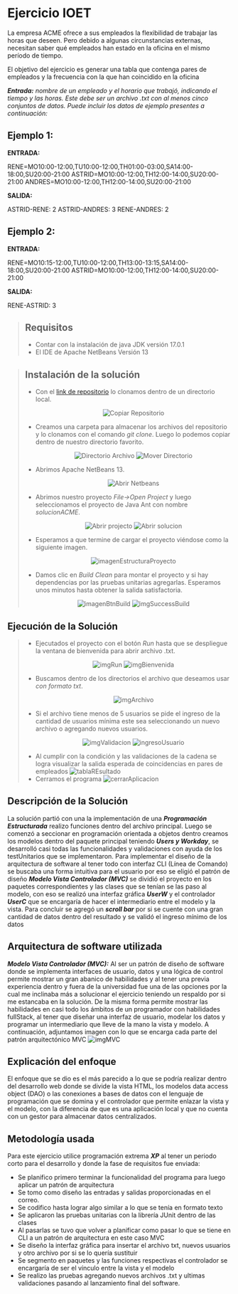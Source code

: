 # Ejercicio IOET
La empresa ACME ofrece a sus empleados la flexibilidad de trabajar las horas que deseen. Pero debido a algunas circunstancias externas, necesitan saber qué empleados han estado en la oficina en el mismo período de tiempo.

El objetivo del ejercicio es generar una tabla que contenga pares de empleados y la frecuencia con la que han coincidido en la oficina

***Entrada:** nombre de un empleado y el horario que trabajó, indicando el tiempo y las horas. Este debe ser un archivo .txt con al menos cinco conjuntos de datos. Puede incluir los datos de ejemplo presentes a continuación:*

## Ejemplo 1:

**ENTRADA:**

RENE=MO10:00-12:00,TU10:00-12:00,TH01:00-03:00,SA14:00-18:00,SU20:00-21:00
ASTRID=MO10:00-12:00,TH12:00-14:00,SU20:00-21:00
ANDRES=MO10:00-12:00,TH12:00-14:00,SU20:00-21:00

**SALIDA:**

ASTRID-RENE: 2
ASTRID-ANDRES: 3
RENE-ANDRES: 2

## Ejemplo 2:

**ENTRADA:**

RENE=MO10:15-12:00,TU10:00-12:00,TH13:00-13:15,SA14:00-18:00,SU20:00-21:00
ASTRID=MO10:00-12:00,TH12:00-14:00,SU20:00-21:00

**SALIDA:**

RENE-ASTRID: 3

>## Requisitos
>* Contar con la instalación de java JDK versión 17.0.1
>* El IDE de Apache NetBeans Versión 13

>## Instalación de la solución
>* Con el [link de repositorio](https://github.com/diego40g/ioet-exercise-ACME) lo clonamos dentro de un directorio local. <br> <p align="center">
![Copiar Repositorio](https://i.ibb.co/t2q8rGB/git-Download.jpg)
>* Creamos una carpeta para almacenar los archivos del repositorio y lo clonamos con el comando *git clone*. Luego lo podemos copiar dentro de nuestro directorio favorito.<br> <p align="center">
![Directorio Archivo](https://i.ibb.co/JzFZFww/gitClone.jpg)
![Mover Directorio](https://i.ibb.co/0KmSGhx/mover-Carpeta.jpg)
>* Abrimos Apache NetBeans 13. <br> <p align="center">
![Abrir Netbeans](https://i.ibb.co/t2FwM48/abrir-Netbeans.jpg)
>* Abrimos nuestro proyecto *File->Open Project* y luego seleccionamos el proyecto de Java Ant con nombre *solucionACME*. <br><p align="center">
![Abrir projecto](https://i.ibb.co/vXf0KB9/open-Project.jpg)
![Abrir solucion](https://i.ibb.co/WsWLwRg/open-Project2.jpg)
>* Esperamos a que termine de cargar el proyecto viéndose como la siguiente imagen. <br><p align="center">
![imagenEstructuraProyecto](https://i.ibb.co/qFJRhv5/view-Open-Project.jpg)
>* Damos clic en *Build Clean* para montar el proyecto y si hay dependencias por las pruebas unitarias agregarlas. Esperamos unos minutos hasta obtener la salida satisfactoria. <br><p align="center">
![imagenBtnBuild](https://i.ibb.co/b5vnMYx/build-Clean-Project.jpg)
![imgSuccessBuild](https://i.ibb.co/YBKsgPr/successful-Build.jpg)
## Ejecución de la Solución
>* Ejecutados el proyecto con el botón *Run* hasta que se despliegue la ventana de bienvenida para abrir archivo .txt. <br> <p align="center">
![imgRun](https://i.ibb.co/vcktp4Q/run-Project.jpg)
![imgBienvenida](https://i.ibb.co/s9NLGJr/insert-Data.jpg)
>* Buscamos dentro de los directorios el archivo que deseamos usar *con formato txt*.<br> <p align="center">
![imgArchivo](https://i.ibb.co/tB08VHJ/subir-Archivo.jpg)
>* Si el archivo tiene menos de 5 usuarios se pide el ingreso de la cantidad de usuarios mínima este sea seleccionando un nuevo archivo o agregando nuevos usuarios. <br> <p align="center">
![imgValidacion](https://i.ibb.co/xFW2vSj/user-Validation.jpg)
![ingresoUsuario](https://i.ibb.co/3TszPp6/add-New-User.jpg)
>* Al cumplir con la condición y las validaciones de la cadena se logra visualizar la salida esperada de coincidencias en pares de empleados
![tablaREsultado](https://i.ibb.co/xDQzFMX/results.jpg)
>* Cerramos el programa
![cerrarAplicacion](https://i.ibb.co/HqS2LXJ/ex.jpg)

## Descripción de la Solución
La solución partió con una la implementación de una ***Programación Estructurada*** realizo funciones dentro del archivo principal. Luego se comenzó a seccionar en programación orientada a objetos dentro creamos los modelos dentro del paquete principal teniendo ***Users y Workday***, se desarrolló casi todas las funcionalidades y validaciones con ayuda de los testUnitarios que se implementaron. Para implementar el diseño de la arquitectura de software al tener todo con interfaz CLI (Línea de Comando) se buscaba una forma intuitiva para el usuario por eso se eligió el patrón de diseño ***Modelo Vista Controlador (MVC)*** se dividió el proyecto en los paquetes correspondientes y las clases que se tenían se las paso al modelo, con eso se realizó una interfaz gráfica ***UserW*** y el controlador ***UserC*** que se encargaría de hacer el intermediario entre el modelo y la vista.
Para concluir se agregó un ***scroll bar*** por si se cuente con una gran cantidad de datos dentro del resultado y se validó el ingreso mínimo de los datos
## Arquitectura de software utilizada
***Modelo Vista Controlador (MVC):***
Al ser un patrón de diseño de software donde se implementa interfaces de usuario, datos y una lógica de control permite mostrar un gran abanico de habilidades y al tener una previa experiencia dentro y fuera de la universidad fue una de las opciones por la cual me inclinaba más a solucionar el ejercicio teniendo un respaldo por si me estancaba en la solución. De la misma forma permite mostrar las habilidades en casi todo los ámbitos de un programador con habilidades fullStack, al tener que diseñar una interfaz de usuario, modelar los datos y programar un intermediario que lleve de la mano la vista y modelo. A continuación, adjuntamos imagen con lo que se encarga cada parte del patrón arquitectónico MVC
![imgMVC](https://media.prod.mdn.mozit.cloud/attachments/2018/06/08/16042/090bb2d2be010d2d547684a2d9ee41aa/model-view-controller-light-blue.png)
## Explicación del enfoque
El enfoque que se dio es el más parecido a lo que se podría realizar dentro del desarrollo web donde se divide la vista HTML, los modelos data access object (DAO) o las conexiones a bases de datos con el lenguaje de programación que se domina y el controlador que permite enlazar la vista y el modelo, con la diferencia de que es una aplicación local y que no cuenta con un gestor para almacenar datos centralizados.

## Metodología usada
Para este ejercicio utilice programación extrema ***XP*** al tener un periodo corto para el desarrollo y donde la fase de requisitos fue enviada:
* Se planifico primero terminar la funcionalidad del programa para luego aplicar un patrón de arquitectura
* Se tomo como diseño las entradas y salidas proporcionadas en el correo.
* Se codifico hasta lograr algo similar a lo que se tenía en formato texto
* Se aplicaron las pruebas unitarias con la librería JUnit dentro de las clases
* Al pasarlas se tuvo que volver a planificar como pasar lo que se tiene en CLI a un patrón de arquitectura en este caso MVC
* Se diseño la interfaz gráfica para insertar el archivo txt, nuevos usuarios y otro archivo por si se lo quería sustituir 
* Se segmento en paquetes y las funciones respectivas el controlador se encargaría de ser el vínculo entre la vista y el modelo
* Se realizo las pruebas agregando nuevos archivos .txt y ultimas validaciones pasando al lanzamiento final del software.